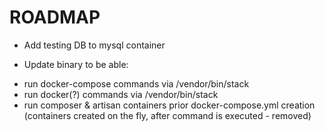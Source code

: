 # ROADMAP

- Add testing DB to mysql container

- Update binary to be able:
* run docker-compose commands via /vendor/bin/stack
* run docker(?) commands via /vendor/bin/stack
* run composer & artisan containers prior docker-compose.yml creation (containers created on the fly, after command is executed - removed)

